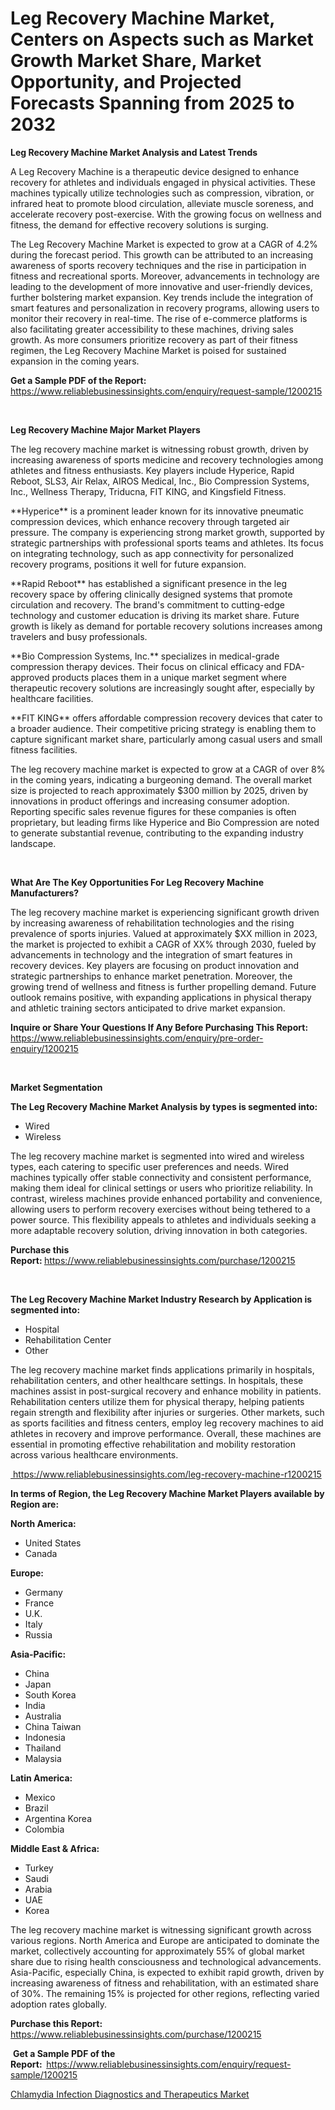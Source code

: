 <p><h1>Leg Recovery Machine Market, Centers on Aspects such as Market Growth Market Share, Market Opportunity, and Projected Forecasts Spanning from 2025 to 2032</h1></p><p><strong>Leg Recovery Machine Market Analysis and Latest Trends</strong></p>
<p><p>A Leg Recovery Machine is a therapeutic device designed to enhance recovery for athletes and individuals engaged in physical activities. These machines typically utilize technologies such as compression, vibration, or infrared heat to promote blood circulation, alleviate muscle soreness, and accelerate recovery post-exercise. With the growing focus on wellness and fitness, the demand for effective recovery solutions is surging.</p><p>The Leg Recovery Machine Market is expected to grow at a CAGR of 4.2% during the forecast period. This growth can be attributed to an increasing awareness of sports recovery techniques and the rise in participation in fitness and recreational sports. Moreover, advancements in technology are leading to the development of more innovative and user-friendly devices, further bolstering market expansion. Key trends include the integration of smart features and personalization in recovery programs, allowing users to monitor their recovery in real-time. The rise of e-commerce platforms is also facilitating greater accessibility to these machines, driving sales growth. As more consumers prioritize recovery as part of their fitness regimen, the Leg Recovery Machine Market is poised for sustained expansion in the coming years.</p></p>
<p><strong>Get a Sample PDF of the Report:&nbsp;</strong> <a href="https://www.reliablebusinessinsights.com/enquiry/request-sample/1200215?utm_campaign=2638&utm_medium=2&utm_source=Github&utm_content=ia&utm_term=03032025&utm_id=leg-recovery-machine">https://www.reliablebusinessinsights.com/enquiry/request-sample/1200215</a></p>
<p>&nbsp;</p>
<p><strong>Leg Recovery Machine Major Market Players</strong></p>
<p><p>The leg recovery machine market is witnessing robust growth, driven by increasing awareness of sports medicine and recovery technologies among athletes and fitness enthusiasts. Key players include Hyperice, Rapid Reboot, SLS3, Air Relax, AIROS Medical, Inc., Bio Compression Systems, Inc., Wellness Therapy, Triducna, FIT KING, and Kingsfield Fitness.</p><p>**Hyperice** is a prominent leader known for its innovative pneumatic compression devices, which enhance recovery through targeted air pressure. The company is experiencing strong market growth, supported by strategic partnerships with professional sports teams and athletes. Its focus on integrating technology, such as app connectivity for personalized recovery programs, positions it well for future expansion.</p><p>**Rapid Reboot** has established a significant presence in the leg recovery space by offering clinically designed systems that promote circulation and recovery. The brand's commitment to cutting-edge technology and customer education is driving its market share. Future growth is likely as demand for portable recovery solutions increases among travelers and busy professionals.</p><p>**Bio Compression Systems, Inc.** specializes in medical-grade compression therapy devices. Their focus on clinical efficacy and FDA-approved products places them in a unique market segment where therapeutic recovery solutions are increasingly sought after, especially by healthcare facilities.</p><p>**FIT KING** offers affordable compression recovery devices that cater to a broader audience. Their competitive pricing strategy is enabling them to capture significant market share, particularly among casual users and small fitness facilities.</p><p>The leg recovery machine market is expected to grow at a CAGR of over 8% in the coming years, indicating a burgeoning demand. The overall market size is projected to reach approximately $300 million by 2025, driven by innovations in product offerings and increasing consumer adoption. Reporting specific sales revenue figures for these companies is often proprietary, but leading firms like Hyperice and Bio Compression are noted to generate substantial revenue, contributing to the expanding industry landscape.</p></p>
<p>&nbsp;</p>
<p><strong>What Are The Key Opportunities For Leg Recovery Machine Manufacturers?</strong></p>
<p><p>The leg recovery machine market is experiencing significant growth driven by increasing awareness of rehabilitation technologies and the rising prevalence of sports injuries. Valued at approximately $XX million in 2023, the market is projected to exhibit a CAGR of XX% through 2030, fueled by advancements in technology and the integration of smart features in recovery devices. Key players are focusing on product innovation and strategic partnerships to enhance market penetration. Moreover, the growing trend of wellness and fitness is further propelling demand. Future outlook remains positive, with expanding applications in physical therapy and athletic training sectors anticipated to drive market expansion.</p></p>
<p><strong>Inquire or Share Your Questions If Any Before Purchasing This Report:</strong> <a href="https://www.reliablebusinessinsights.com/enquiry/pre-order-enquiry/1200215?utm_campaign=2638&utm_medium=2&utm_source=Github&utm_content=ia&utm_term=03032025&utm_id=leg-recovery-machine">https://www.reliablebusinessinsights.com/enquiry/pre-order-enquiry/1200215</a></p>
<p>&nbsp;</p>
<p><strong>Market Segmentation</strong></p>
<p><strong>The Leg Recovery Machine Market Analysis by types is segmented into:</strong></p>
<p><ul><li>Wired</li><li>Wireless</li></ul></p>
<p><p>The leg recovery machine market is segmented into wired and wireless types, each catering to specific user preferences and needs. Wired machines typically offer stable connectivity and consistent performance, making them ideal for clinical settings or users who prioritize reliability. In contrast, wireless machines provide enhanced portability and convenience, allowing users to perform recovery exercises without being tethered to a power source. This flexibility appeals to athletes and individuals seeking a more adaptable recovery solution, driving innovation in both categories.</p></p>
<p><strong>Purchase this Report:&nbsp;</strong><a href="https://www.reliablebusinessinsights.com/purchase/1200215?utm_campaign=2638&utm_medium=2&utm_source=Github&utm_content=ia&utm_term=03032025&utm_id=leg-recovery-machine">https://www.reliablebusinessinsights.com/purchase/1200215</a></p>
<p>&nbsp;</p>
<p><strong>The Leg Recovery Machine Market Industry Research by Application is segmented into:</strong></p>
<p><ul><li>Hospital</li><li>Rehabilitation Center</li><li>Other</li></ul></p>
<p><p>The leg recovery machine market finds applications primarily in hospitals, rehabilitation centers, and other healthcare settings. In hospitals, these machines assist in post-surgical recovery and enhance mobility in patients. Rehabilitation centers utilize them for physical therapy, helping patients regain strength and flexibility after injuries or surgeries. Other markets, such as sports facilities and fitness centers, employ leg recovery machines to aid athletes in recovery and improve performance. Overall, these machines are essential in promoting effective rehabilitation and mobility restoration across various healthcare environments.</p></p>
<p><a href="https://www.reliablebusinessinsights.com/leg-recovery-machine-r1200215?utm_campaign=2638&utm_medium=2&utm_source=Github&utm_content=ia&utm_term=03032025&utm_id=leg-recovery-machine">&nbsp;https://www.reliablebusinessinsights.com/leg-recovery-machine-r1200215</a></p>
<p><strong>In terms of Region, the Leg Recovery Machine Market Players available by Region are:</strong></p>
<p>
    <p> <strong> North America: </strong>
        <ul>
            <li>United States</li>
            <li>Canada</li>
        </ul>
        </p> 
    <p> <strong> Europe: </strong>
        <ul>
            <li>Germany</li>
            <li>France</li>
            <li>U.K.</li>
            <li>Italy</li>
            <li>Russia</li>
        </ul>
        </p> 
    <p> <strong> Asia-Pacific: </strong>
        <ul>
            <li>China</li>
            <li>Japan</li>
            <li>South Korea</li>
            <li>India</li>
            <li>Australia</li>
            <li>China Taiwan</li>
            <li>Indonesia</li>
            <li>Thailand</li>
            <li>Malaysia</li>
        </ul>
        </p> 
    <p> <strong> Latin America: </strong>
        <ul>
            <li>Mexico</li>
            <li>Brazil</li>
            <li>Argentina Korea</li>
            <li>Colombia</li>
        </ul>
        </p> 
    <p> <strong> Middle East & Africa: </strong>
        <ul>
            <li>Turkey</li>
            <li>Saudi</li>
            <li>Arabia</li>
            <li>UAE</li>
            <li>Korea</li>
        </ul>
    </p>
    </p>
<p><p>The leg recovery machine market is witnessing significant growth across various regions. North America and Europe are anticipated to dominate the market, collectively accounting for approximately 55% of global market share due to rising health consciousness and technological advancements. Asia-Pacific, especially China, is expected to exhibit rapid growth, driven by increasing awareness of fitness and rehabilitation, with an estimated share of 30%. The remaining 15% is projected for other regions, reflecting varied adoption rates globally.</p></p>
<p><strong>Purchase this Report: </strong><a href="https://www.reliablebusinessinsights.com/purchase/1200215?utm_campaign=2638&utm_medium=2&utm_source=Github&utm_content=ia&utm_term=03032025&utm_id=leg-recovery-machine">https://www.reliablebusinessinsights.com/purchase/1200215</a></p>
<p>&nbsp;<strong>Get a Sample PDF of the Report:&nbsp;&nbsp;</strong><a href="https://www.reliablebusinessinsights.com/enquiry/request-sample/1200215?utm_campaign=2638&utm_medium=2&utm_source=Github&utm_content=ia&utm_term=03032025&utm_id=leg-recovery-machine">https://www.reliablebusinessinsights.com/enquiry/request-sample/1200215</a></p>
<p><strong></strong></p>
<p><p><a href="https://github.com/watzondechao/Market-Research-Report-List-1/blob/main/chlamydia-infection-diagnostics-and-therapeutics-market.md?utm_campaign=2638&utm_medium=2&utm_source=Github&utm_content=ia&utm_term=03032025&utm_id=leg-recovery-machine">Chlamydia Infection Diagnostics and Therapeutics Market</a></p></p>